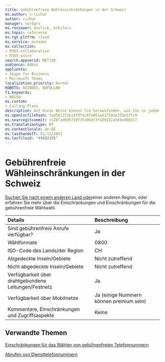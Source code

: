 ```yaml
---
title: Gebührenfreie Wähleinschränkungen in der Schweiz
ms.author: v-cichur
author: cichur
manager: serdars
ms.reviewer: davlick, krkilaru
ms.topic: reference
ms.tgt.pltfrm: cloud
ms.service: msteams
ms.collection:
- M365-collaboration
- M365-voice
search.appverid: MET150
audience: Admin
appliesto:
- Skype for Business
- Microsoft Teams
localization_priority: Normal
ROBOTS: NOINDEX, NOFOLLOW
f1.keywords:
- NOCSH
ms.custom:
- Calling Plans
description: Auf diese Weise können Sie herausfinden, wie Sie in jedem Land bzw. jeder Region gebührenfreie Telefonnummern wählen. Nachdem Sie das Land bzw. die Region ausgewählt haben, gelangen Sie zu einer länderspezifischen Seite mit bestimmten Details, Einschränkungen und Beschränkungen für die Verfügbarkeit gebührenfreier Dienste, auf denen gebührenfreie Dienste verfügbar sind. Das Wählformat oder die Formate zeigen Ihnen die erforderlichen Zugriffscodes innerhalb der einzelnen Länder oder Regionen zum Wählen der gebührenfreien Nummer an.
ms.openlocfilehash: fad581272b1470fec0fe061a41759aa325e27fc9
ms.sourcegitcommit: c528fad9db719f3fa96dc3fa99332a349cd9d317
ms.translationtype: MT
ms.contentlocale: de-DE
ms.lasthandoff: 01/12/2021
ms.locfileid: "49802335"
---
```

# <a name="toll-free-dialing-restrictions-in-switzerland"></a>Gebührenfreie Wähleinschränkungen in der Schweiz

[Suchen Sie nach einem anderen Land oder](../toll-free-dialing-limitations-and-restrictions.md)einer anderen Region, oder erfahren Sie mehr über die Einschränkungen und Einschränkungen für die gebührenfreie Wählwahl.


|**Details**|**Beschreibung**|
|:-----|:-----|
|Sind gebührenfreie Anrufe verfügbar?  <br/> |Ja  <br/> |
|Wählformate  <br/> | 0800 <br>|
|ISO-Code des Lands/der Region  <br/> |CH  <br/> |
|Abgedeckte Inseln/Gebiete  <br/> |Nicht zutreffend  <br/> |
|Nicht abgedeckte Inseln/Gebiete  <br/> | Nicht zutreffend  <br/>  |
|Verfügbarkeit über drahtgebundene Leitungen/Festnetz  <br/> |Ja  <br/> |
|Verfügbarkeit über Mobilnetze  <br/> | Ja (einige Nummern können premium sein) <br/> |
|Kommentare, Einschränkungen und Zugriffsaspekte  <br/> |Keine  <br/> |

## <a name="related-topics"></a>Verwandte Themen

[Einschränkungen für das Wählen von gebührenfreien Telefonnummern](../toll-free-dialing-limitations-and-restrictions.md)

[Abrufen von Diensttelefonnummern](/microsoftteams/getting-service-phone-numbers)
